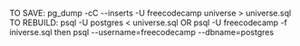 TO SAVE:  pg_dump -cC --inserts -U freecodecamp universe > universe.sql
TO REBUILD: psql -U postgres < universe.sql 
OR
psql -U freecodecamp -f iniverse.sql
then
psql --username=freecodecamp --dbname=postgres
